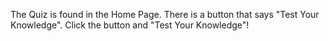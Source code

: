 The Quiz is found in the Home Page. There is a button that says "Test Your Knowledge". Click the button and "Test Your Knowledge"!
